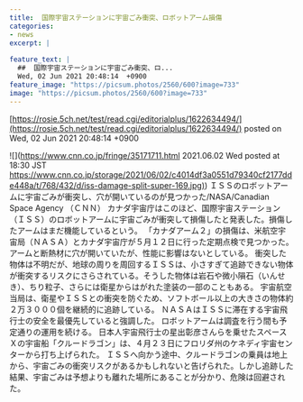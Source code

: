 ```yaml
---
title:  国際宇宙ステーションに宇宙ごみ衝突、ロボットアーム損傷  
categories:
- news
excerpt: |
  
feature_text: |
  ##  国際宇宙ステーションに宇宙ごみ衝突、ロ...
  Wed, 02 Jun 2021 20:48:14  +0900
feature_image: "https://picsum.photos/2560/600?image=733"
image: "https://picsum.photos/2560/600?image=733"
---
```


[https://rosie.5ch.net/test/read.cgi/editorialplus/1622634494/](https://rosie.5ch.net/test/read.cgi/editorialplus/1622634494/)
posted on Wed, 02 Jun 2021 20:48:14  +0900

<!--more-->

![](https://www.cnn.co.jp/fringe/35171711.html 2021.06.02 Wed posted at 18:30 JST [https://www.cnn.co.jp/storage/2021/06/02/c4014df3a0551d79340cf2177dde448a/t/768/432/d/iss-damage-split-super-169.jpg)](https://www.cnn.co.jp/storage/2021/06/02/c4014df3a0551d79340cf2177dde448a/t/768/432/d/iss-damage-split-super-169.jpg)) ＩＳＳのロボットアームに宇宙ごみが衝突し、穴が開いているのが見つかった/NASA/Canadian Space Agency （ＣＮＮ） カナダ宇宙庁はこのほど、国際宇宙ステーション（ＩＳＳ）のロボットアームに宇宙ごみが衝突して損傷したと発表した。損傷したアームはまだ機能しているという。 「カナダアーム２」の損傷は、米航空宇宙局（ＮＡＳＡ）とカナダ宇宙庁が５月１２日に行った定期点検で見つかった。アームと断熱材に穴が開いていたが、性能に影響はないとしている。 衝突した物体は不明だが、地球の周りを周回するＩＳＳは、小さすぎて追跡できない物体が衝突するリスクにさらされている。そうした物体は岩石や微小隕石（いんせき）、ちり粒子、さらには衛星からはがれた塗装の一部のこともある。 宇宙航空当局は、衛星やＩＳＳとの衝突を防ぐため、ソフトボール以上の大きさの物体約２万３０００個を継続的に追跡している。 ＮＡＳＡはＩＳＳに滞在する宇宙飛行士の安全を最優先していると強調した。 ロボットアームは調査を行う間も予定通りの運用を続ける。 日本人宇宙飛行士の星出彰彦さんらを乗せたスペースＸの宇宙船「クルードラゴン」は、４月２３日にフロリダ州のケネディ宇宙センターから打ち上げられた。 ＩＳＳへ向かう途中、クルードラゴンの乗員は地上から、宇宙ごみの衝突リスクがあるかもしれないと告げられた。しかし追跡した結果、宇宙ごみは予想よりも離れた場所にあることが分かり、危険は回避された。
